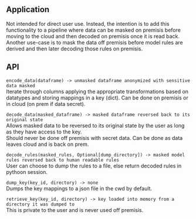 ## Application
Not intended for direct user use. Instead, the intention is to add this functionality to a pipeline where data can be masked on premisis before moving to the cloud and then decoded on premisis once it is read back. Another use-case is to mask the data off premisis before model rules are derived and then later decoding those rules on premisis.  


## API
```encode_data(dataframe) -> unmasked dataframe anonymized with sensitive data masked```  
Iterate through columns applying the appropriate transformations based on datatypes and storing mappings in a key (dict).
Can be done on premisis or in cloud (on prem if data secret).

```decode_data(masked_dataframe) -> masked dataframe reversed back to its original state```  
Allows masked data to be reversed to its original state by the user as long as they have access to the key.  
Should never be done off premisis with secret data. Can be done as data leaves cloud and is back on prem.  

```decode_rules(masked_rules, Optional[dump_directory]) -> masked model rules reversed back to human readable rules```  
User can choose to dump the rules to a file, else return decoded rules in pythoon session.

```dump_key(key_id, directory) -> none```  
Dumps the key mappings to a json file in the cwd by default.  

```retrieve_key(key_id, directory) -> key loaded into memory from a directory it was dumped to```  
This is private to the user and is never used off premisis. 
